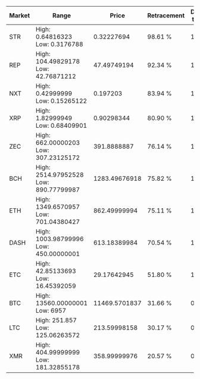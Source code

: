 | Market | Range | Price| Retracement | Doubles to 50% |
| --- | --- | --- | --- | --- |
| STR | High: 0.64816323<br />Low: 0.3176788 | 0.32227694 | 98.61 % | 1.50 |
| REP | High: 104.49829178<br />Low: 42.76871212 | 47.49749194 | 92.34 % | 1.55 |
| NXT | High: 0.42999999<br />Low: 0.15265122 | 0.197203 | 83.94 % | 1.48 |
| XRP | High: 1.82999949<br />Low: 0.68409901 | 0.90298344 | 80.90 % | 1.39 |
| ZEC | High: 662.00000203<br />Low: 307.23125172 | 391.8888887 | 76.14 % | 1.24 |
| BCH | High: 2514.97952528<br />Low: 890.77799987 | 1283.49676918 | 75.82 % | 1.33 |
| ETH | High: 1349.6570957<br />Low: 701.04380427 | 862.49999994 | 75.11 % | 1.19 |
| DASH | High: 1003.98799996<br />Low: 450.00000001 | 613.18389984 | 70.54 % | 1.19 |
| ETC | High: 42.85133693<br />Low: 16.45392059 | 29.17642945 | 51.80 % | 1.02 |
| BTC | High: 13560.00000001<br />Low: 6957 | 11469.5701837 | 31.66 % | 0.00 |
| LTC | High: 251.857<br />Low: 125.06263572 | 213.59998158 | 30.17 % | 0.00 |
| XMR | High: 404.99999999<br />Low: 181.32855178 | 358.99999976 | 20.57 % | 0.00 |
